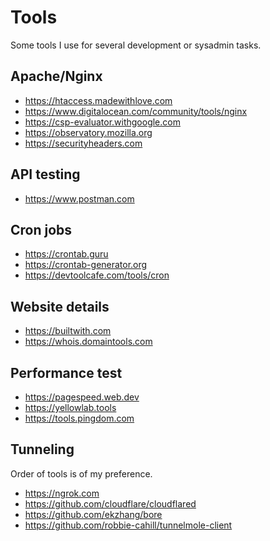 # Tools

Some tools I use for several development or sysadmin tasks.

## Apache/Nginx

- https://htaccess.madewithlove.com
- https://www.digitalocean.com/community/tools/nginx
- https://csp-evaluator.withgoogle.com
- https://observatory.mozilla.org
- https://securityheaders.com

## API testing

- https://www.postman.com

## Cron jobs

- https://crontab.guru
- https://crontab-generator.org
- https://devtoolcafe.com/tools/cron

## Website details

- https://builtwith.com
- https://whois.domaintools.com

## Performance test

- https://pagespeed.web.dev
- https://yellowlab.tools
- https://tools.pingdom.com

## Tunneling

Order of tools is of my preference.

- https://ngrok.com
- https://github.com/cloudflare/cloudflared
- https://github.com/ekzhang/bore
- https://github.com/robbie-cahill/tunnelmole-client
